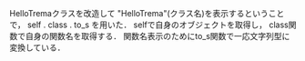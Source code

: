 HelloTremaクラスを改造して
"HelloTrema"(クラス名)を表示するということで，
self . class . to_s を用いた．
selfで自身のオブジェクトを取得し，
class関数で自身の関数名を取得する．
関数名表示のためにto_s関数で一応文字列型に変換している．
